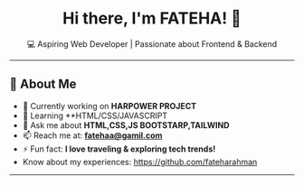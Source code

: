 <h1 align="center">Hi there, I'm FATEHA! 👋</h1>

<p align="center">
💻 Aspiring Web Developer | Passionate about Frontend & Backend  
</p>

---

## 🚀 About Me  
- 🔭 Currently working on **HARPOWER PROJECT**  
- 🌱 Learning **HTML/CSS/JAVASCRIPT 
- 💬 Ask me about **HTML,CSS,JS BOOTSTARP,TAILWIND**  
- 📫 Reach me at: **fatehaa@gamil.com**  
- ⚡ Fun fact: **I love traveling & exploring tech trends!**
-  Know about my experiences: https://github.com/fateharahman

---
